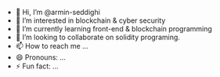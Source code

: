- 👋 Hi, I’m @armin-seddighi
- 👀 I’m interested in blockchain & cyber security 
- 🌱 I’m currently learning front-end & blockchain programming
- 💞️ I’m looking to collaborate on solidity programing.
- 📫 How to reach me ...
- 😄 Pronouns: ...
- ⚡ Fun fact: ...

<!---
armin-seddighi/armin-seddighi is a ✨ special ✨ repository because its `README.md` (this file) appears on your GitHub profile.
You can click the Preview link to take a look at your changes.
--->
